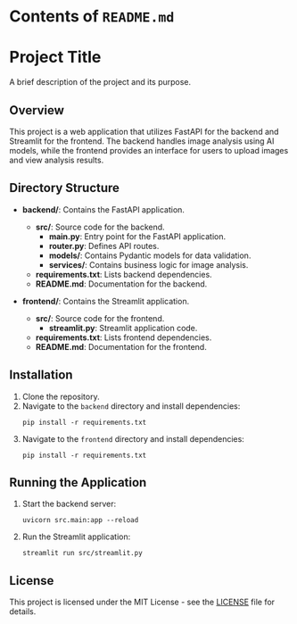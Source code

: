 # Contents of `README.md`

# Project Title

A brief description of the project and its purpose.

## Overview

This project is a web application that utilizes FastAPI for the backend and Streamlit for the frontend. The backend handles image analysis using AI models, while the frontend provides an interface for users to upload images and view analysis results.

## Directory Structure

- **backend/**: Contains the FastAPI application.
  - **src/**: Source code for the backend.
    - **main.py**: Entry point for the FastAPI application.
    - **router.py**: Defines API routes.
    - **models/**: Contains Pydantic models for data validation.
    - **services/**: Contains business logic for image analysis.
  - **requirements.txt**: Lists backend dependencies.
  - **README.md**: Documentation for the backend.

- **frontend/**: Contains the Streamlit application.
  - **src/**: Source code for the frontend.
    - **streamlit.py**: Streamlit application code.
  - **requirements.txt**: Lists frontend dependencies.
  - **README.md**: Documentation for the frontend.

## Installation

1. Clone the repository.
2. Navigate to the `backend` directory and install dependencies:
   ```
   pip install -r requirements.txt
   ```
3. Navigate to the `frontend` directory and install dependencies:
   ```
   pip install -r requirements.txt
   ```

## Running the Application

1. Start the backend server:
   ```
   uvicorn src.main:app --reload
   ```
2. Run the Streamlit application:
   ```
   streamlit run src/streamlit.py
   ```

## License

This project is licensed under the MIT License - see the [LICENSE](LICENSE) file for details.